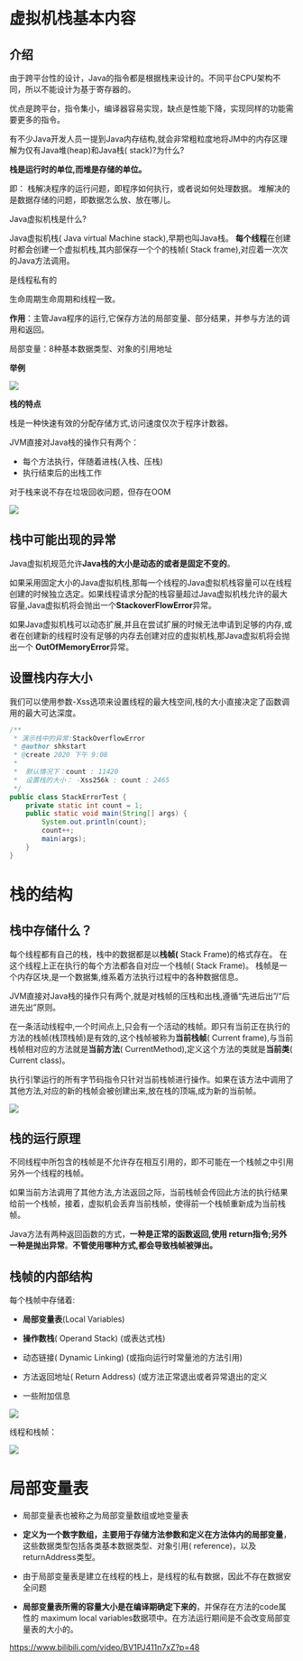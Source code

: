 # 虚拟机栈基本内容

## 介绍

由于跨平台性的设计，Java的指令都是根据栈来设计的。不同平台CPU架构不同，所以不能设计为基于寄存器的。

优点是跨平台，指令集小，编译器容易实现，缺点是性能下降，实现同样的功能需要更多的指令。

有不少Java开发人员一提到Java内存结构,就会非常粗粒度地将JM中的内存区理解为仅有Java堆(heap)和Java栈( stack)?为什么?

**栈是运行时的单位,而堆是存储的单位。**

即：
栈解决程序的运行问题，即程序如何执行，或者说如何处理数据。
堆解决的是数据存储的问题，即数据怎么放、放在哪儿。



Java虚拟机栈是什么?

Java虚拟机栈( Java virtual Machine stack),早期也叫Java栈。
**每个线程**在创建时都会创建一个虚拟机栈,其内部保存一个个的栈帧( Stack frame),对应着一次次的Java方法调用。

是线程私有的

生命周期生命周期和线程一致。

**作用**：主管Java程序的运行,它保存方法的局部变量、部分结果，并参与方法的调用和返回。

局部变量：8种基本数据类型、对象的引用地址

**举例**

![](虚拟机栈.assets/虚拟机栈举例.svg)

**栈的特点**

栈是一种快速有效的分配存储方式,访问速度仅次于程序计数器。

JVM直接对Java栈的操作只有两个：

- 每个方法执行，伴随着进栈(入栈、压栈)
- 执行结束后的出栈工作

对于栈来说不存在垃圾回收问题，但存在OOM

![](虚拟机栈.assets/压栈和出栈.svg)

## 栈中可能出现的异常

Java虚拟机规范允许**Java栈的大小是动态的或者是固定不变的**。

如果采用固定大小的Java虚拟机栈,那每一个线程的Java虚拟机栈容量可以在线程创建的时候独立选定。如果线程请求分配的栈容量超过Java虚拟机栈允许的最大容量,Java虚拟机将会抛出一个**StackoverFlowError**异常。

如果Java虚拟机栈可以动态扩展,并且在尝试扩展的时候无法申请到足够的内存,或者在创建新的线程时没有足够的内存去创建对应的虚拟机栈,那Java虚拟机将会抛出一个 **OutOfMemoryError**异常。



## 设置栈内存大小

我们可以使用参数-Xss选项来设置线程的最大栈空间,栈的大小直接决定了函数调用的最大可达深度。

```java
/**
 * 演示栈中的异常:StackOverflowError
 * @author shkstart
 * @create 2020 下午 9:08
 *
 *  默认情况下：count : 11420
 *  设置栈的大小： -Xss256k : count : 2465
 */
public class StackErrorTest {
    private static int count = 1;
    public static void main(String[] args) {
        System.out.println(count);
        count++;
        main(args);
    }
}
```



# 栈的结构

## 栈中存储什么？

每个线程都有自己的栈，栈中的数据都是以**栈帧(** Stack Frame)的格式存在。
在这个线程上正在执行的每个方法都各自对应一个栈帧( Stack Frame)。
栈帧是一个内存区块,是一个数据集,维系着方法执行过程中的各种数据信息。

JVM直接对Java栈的操作只有两个,就是对栈帧的压栈和出栈,遵循“先进后出”/“后进先出”原则。

在一条活动线程中,一个时间点上,只会有一个活动的栈帧。即只有当前正在执行的方法的栈帧(栈顶栈帧)是有效的,这个栈帧被称为**当前栈帧**( Current frame),与当前栈帧相对应的方法就是**当前方法**( CurrentMethod),定义这个方法的类就是**当前类**( Current class)。

执行引擎运行的所有字节码指令只针对当前栈帧进行操作。如果在该方法中调用了其他方法,对应的新的栈帧会被创建出来,放在栈的顶端,成为新的当前帧。

![](虚拟机栈.assets/栈帧的结构.svg)

## 栈的运行原理

不同线程中所包含的栈帧是不允许存在相互引用的，即不可能在一个栈帧之中引用另外一个线程的栈帧。

如果当前方法调用了其他方法,方法返回之际，当前栈帧会传回此方法的执行结果给前一个栈帧，接着，虚拟机会丢弃当前栈帧，使得前一个栈帧重新成为当前栈帧。

Java方法有两种返回函数的方式，**一种是正常的函数返回,使用 return指令;另外一种是抛出异常**。**不管使用哪种方式,都会导致栈帧被弹出。**

## 栈帧的内部结构

每个栈帧中存储着:

- **局部变量表**(Local Variables)

- **操作数栈**( Operand Stack) (或表达式栈)
- 动态链接( Dynamic Linking) (或指向运行时常量池的方法引用)
- 方法返回地址( Return Address) (或方法正常退出或者异常退出的定义
- 一些附加信息

![](虚拟机栈.assets/栈帧的结构.svg)

线程和栈帧：

![](虚拟机栈.assets/栈帧和线程.svg)

# 局部变量表

- 局部变量表也被称之为局部变量数组或地变量表

- **定义为一个数字数组，主要用于存储方法参数和定义在方法体内的局部变量**，这些数据类型包括各类基本数据类型、对象引用( reference)，以及returnAddress类型。
- 由于局部变量表是建立在线程的栈上，是线程的私有数据，因此不存在数据安全问题
- **局部变量表所需的容量大小是在编译期确定下来的**，并保存在方法的code属性的 maximum local variables数据项中。在方法运行期间是不会改变局部变量表的大小的。

https://www.bilibili.com/video/BV1PJ411n7xZ?p=48

